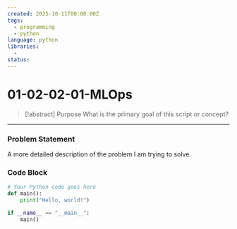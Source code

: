 ```yaml
---
created: 2025-10-11T00:00:00Z
tags:
  - programming
  - python
language: python
libraries:
  - 
status: 
---
```


# 01-02-02-01-MLOps

> [!abstract] Purpose
> What is the primary goal of this script or concept?

---

### Problem Statement
A more detailed description of the problem I am trying to solve.

### Code Block

```python
# Your Python code goes here
def main():
    print("Hello, world!")

if __name__ == "__main__":
    main()
```

